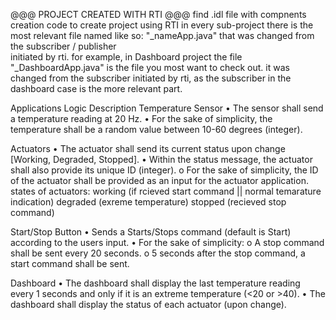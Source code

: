 @@@ PROJECT CREATED WITH RTI @@@
 find .idl file with compnents creation code to create project using RTI
 in every sub-project there is the most relevant file named like so: "_nameApp.java" that was changed from the subscriber / publisher     
 initiated by rti.
 for example, in Dashboard project the file "_DashboardApp.java" is the file you most want to check out. it was changed from the subscriber initiated by rti, as the subscriber in the dashboard case is the more relevant part.  


Applications Logic Description
Temperature Sensor
• The sensor shall send a temperature reading at 20 Hz.
• For the sake of simplicity, the temperature shall be a random value between 10-60
degrees (integer).

Actuators
• The actuator shall send its current status upon change [Working, Degraded, Stopped].
• Within the status message, the actuator shall also provide its unique ID (integer).
o For the sake of simplicity, the ID of the actuator shall be provided as an input for
the actuator application.
states of actuators: 
working (if rcieved start command || normal temarature indication)
degraded (exreme temperature)
stopped (recieved stop command)


Start/Stop Button
• Sends a Starts/Stops command (default is Start) according to the users input.
• For the sake of simplicity:
o A stop command shall be sent every 20 seconds.
o 5 seconds after the stop command, a start command shall be sent.

Dashboard
• The dashboard shall display the last temperature reading every 1 seconds and only if it
is an extreme temperature (<20 or >40).
• The dashboard shall display the status of each actuator (upon change).

